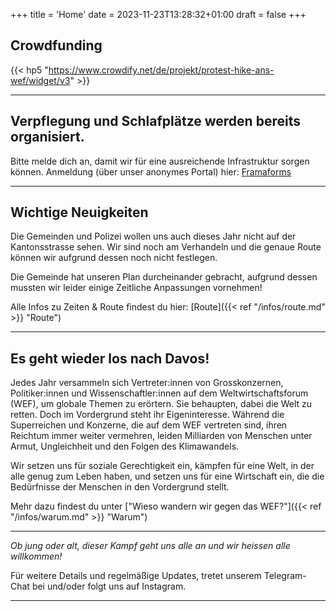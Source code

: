 +++
title = 'Home'
date = 2023-11-23T13:28:32+01:00
draft = false
+++

## Crowdfunding
{{< hp5 "https://www.crowdify.net/de/projekt/protest-hike-ans-wef/widget/v3" >}}

---

## Verpflegung und Schlafplätze werden bereits organisiert.

Bitte melde dich an, damit wir für eine ausreichende Infrastruktur sorgen können. Anmeldung (über unser anonymes Portal) hier: [Framaforms](https://framaforms.org/strike-wef-anmeldung-2024-strike-wef-registration-2024-1699460623)

---

## Wichtige Neuigkeiten

Die Gemeinden und Polizei wollen uns auch dieses Jahr nicht auf der Kantonsstrasse sehen.
Wir sind noch am Verhandeln und die genaue Route können wir aufgrund dessen noch nicht festlegen.

Die Gemeinde hat unseren Plan durcheinander gebracht, aufgrund dessen mussten wir leider einige Zeitliche Anpassungen vornehmen!

Alle Infos zu Zeiten & Route findest du hier:
[Route]({{< ref "/infos/route.md" >}} "Route")

---


## Es geht wieder los nach Davos!

Jedes Jahr versammeln sich Vertreter:innen von Grosskonzernen, Politiker:innen und Wissenschaftler:innen auf dem Weltwirtschaftsforum (WEF), um globale Themen zu erörtern. Sie behaupten, dabei die Welt zu retten. Doch im Vordergrund steht ihr Eigeninteresse. Während die Superreichen und Konzerne, die auf dem WEF vertreten sind, ihren Reichtum immer weiter vermehren, leiden Milliarden von Menschen unter Armut, Ungleichheit und den Folgen des Klimawandels. 

Wir setzen uns für soziale Gerechtigkeit ein, kämpfen für eine Welt, in der alle genug zum Leben haben, und setzen uns für eine Wirtschaft ein, die die Bedürfnisse der Menschen in den Vordergrund stellt.

Mehr dazu findest du unter ["Wieso wandern wir gegen das WEF?"]({{< ref "/infos/warum.md" >}} "Warum")

---

*Ob jung oder alt, dieser Kampf geht uns alle an und wir heissen alle willkommen!*

Für weitere Details und regelmäßige Updates, tretet unserem Telegram-Chat bei und/oder folgt uns auf Instagram.

---


